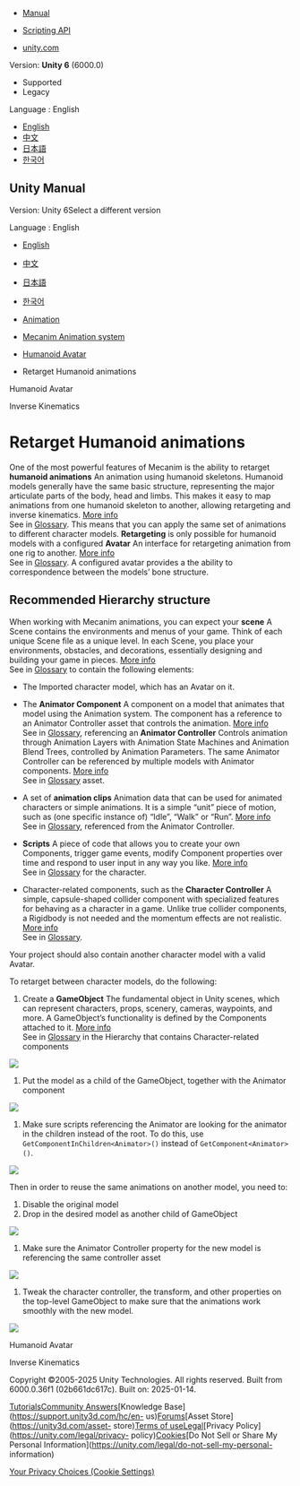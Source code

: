 [](https://docs.unity3d.com)

  * [Manual](../Manual/index.html)
  * [Scripting API](../ScriptReference/index.html)

  * [unity.com](https://unity.com/)

Version: **Unity 6** (6000.0)

  * Supported
  * Legacy

Language : English

  * [English](/Manual/Retargeting.html)
  * [中文](/cn/current/Manual/Retargeting.html)
  * [日本語](/ja/current/Manual/Retargeting.html)
  * [한국어](/kr/current/Manual/Retargeting.html)

[](https://docs.unity3d.com)

## Unity Manual

Version: Unity 6Select a different version

Language : English

  * [English](/Manual/Retargeting.html)
  * [中文](/cn/current/Manual/Retargeting.html)
  * [日本語](/ja/current/Manual/Retargeting.html)
  * [한국어](/kr/current/Manual/Retargeting.html)

  * [Animation](AnimationSection.html)
  * [Mecanim Animation system](AnimationOverview.html)
  * [Humanoid Avatar](AvatarCreationandSetup.html)
  * Retarget Humanoid animations

[](AvatarCreationandSetup.html)

Humanoid Avatar

[](InverseKinematics.html)

Inverse Kinematics

# Retarget Humanoid animations

One of the most powerful features of Mecanim is the ability to retarget
**humanoid animations** An animation using humanoid skeletons. Humanoid models
generally have the same basic structure, representing the major articulate
parts of the body, head and limbs. This makes it easy to map animations from
one humanoid skeleton to another, allowing retargeting and inverse kinematics.
[More info](ConfiguringtheAvatar.html)  
See in [Glossary](Glossary.html#Humanoidanimation). This means that you can
apply the same set of animations to different character models.
**Retargeting** is only possible for humanoid models with a configured
**Avatar** An interface for retargeting animation from one rig to another.
[More info](ConfiguringtheAvatar.html)  
See in [Glossary](Glossary.html#Avatar). A configured avatar provides a the
ability to correspondence between the models’ bone structure.

## Recommended Hierarchy structure

When working with Mecanim animations, you can expect your **scene** A Scene
contains the environments and menus of your game. Think of each unique Scene
file as a unique level. In each Scene, you place your environments, obstacles,
and decorations, essentially designing and building your game in pieces. [More
info](CreatingScenes.html)  
See in [Glossary](Glossary.html#Scene) to contain the following elements:

  * The Imported character model, which has an Avatar on it.
  * The **Animator Component** A component on a model that animates that model using the Animation system. The component has a reference to an Animator Controller asset that controls the animation. [More info](class-AnimatorController.html)  
See in [Glossary](Glossary.html#AnimatorComponent), referencing an **Animator
Controller** Controls animation through Animation Layers with Animation State
Machines and Animation Blend Trees, controlled by Animation Parameters. The
same Animator Controller can be referenced by multiple models with Animator
components. [More info](class-AnimatorController.html)  
See in [Glossary](Glossary.html#AnimatorController) asset.

  * A set of **animation clips** Animation data that can be used for animated characters or simple animations. It is a simple “unit” piece of motion, such as (one specific instance of) “Idle”, “Walk” or “Run”. [More info](class-AnimationClip.html)  
See in [Glossary](Glossary.html#AnimationClip), referenced from the Animator
Controller.

  * **Scripts** A piece of code that allows you to create your own Components, trigger game events, modify Component properties over time and respond to user input in any way you like. [More info](creating-scripts.html)  
See in [Glossary](Glossary.html#Scripts) for the character.

  * Character-related components, such as the **Character Controller** A simple, capsule-shaped collider component with specialized features for behaving as a character in a game. Unlike true collider components, a Rigidbody is not needed and the momentum effects are not realistic. [More info](class-CharacterController.html)  
See in [Glossary](Glossary.html#CharacterController).

Your project should also contain another character model with a valid Avatar.

To retarget between character models, do the following:

  1. Create a **GameObject** The fundamental object in Unity scenes, which can represent characters, props, scenery, cameras, waypoints, and more. A GameObject’s functionality is defined by the Components attached to it. [More info](class-GameObject.html)  
See in [Glossary](Glossary.html#GameObject) in the Hierarchy that contains
Character-related components

![](../uploads/Main/MecanimRetargetingTopLevel.png)

  1. Put the model as a child of the GameObject, together with the Animator component

![](../uploads/Main/MecanimRetargetingModel.png)

  1. Make sure scripts referencing the Animator are looking for the animator in the children instead of the root. To do this, use `GetComponentInChildren<Animator>()` instead of `GetComponent<Animator>()`.

![](../uploads/Main/MecanimRetargetingKyle.jpg)

Then in order to reuse the same animations on another model, you need to:

  1. Disable the original model
  2. Drop in the desired model as another child of GameObject

![](../uploads/Main/MecanimRetargetingOtherModel.png)

  1. Make sure the Animator Controller property for the new model is referencing the same controller asset

![](../uploads/Main/MecanimRetargetingOtherModelCorrectController.png)

  1. Tweak the character controller, the transform, and other properties on the top-level GameObject to make sure that the animations work smoothly with the new model.

![](../uploads/Main/MecanimRetargetingTed.jpg)

[](AvatarCreationandSetup.html)

Humanoid Avatar

[](InverseKinematics.html)

Inverse Kinematics

Copyright ©2005-2025 Unity Technologies. All rights reserved. Built from
6000.0.36f1 (02b661dc617c). Built on: 2025-01-14.

[Tutorials](https://learn.unity.com/)[Community
Answers](https://answers.unity3d.com)[Knowledge
Base](https://support.unity3d.com/hc/en-
us)[Forums](https://forum.unity3d.com)[Asset Store](https://unity3d.com/asset-
store)[Terms of
use](https://docs.unity3d.com/Manual/TermsOfUse.html)[Legal](https://unity.com/legal)[Privacy
Policy](https://unity.com/legal/privacy-
policy)[Cookies](https://unity.com/legal/cookie-policy)[Do Not Sell or Share
My Personal Information](https://unity.com/legal/do-not-sell-my-personal-
information)

[Your Privacy Choices (Cookie Settings)](javascript:void\(0\);)

